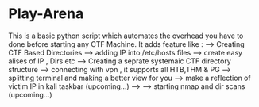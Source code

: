 # Play-Arena
This is a basic python script which automates the overhead you have to done before starting any CTF Machine.
It adds feature like :  --> Creating CTF Based Directories
                        --> adding IP into /etc/hosts files
                        --> create easy alises of IP , Dirs etc
                        --> Creating a seprate systemaic CTF directory structure
                        --> connecting with vpn , it supports all HTB,THM & PG
                        --> splitting terminal and making a better view for you
                        --> make a reflection of victim IP in kali taskbar (upcoming...)
                        --> --> starting nmap and dir scans (upcoming...)
